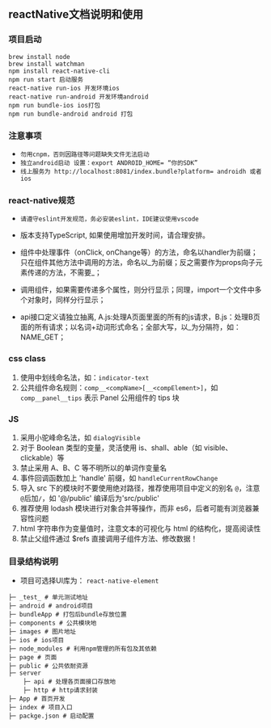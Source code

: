 ## reactNative文档说明和使用

### 项目启动
```
brew install node
brew install watchman
npm install react-native-cli
npm run start 启动服务 
react-native run-ios 开发环境ios
react-native run-android 开发环境android
npm run bundle-ios ios打包
npm run bundle-android android 打包
```
### 注意事项

- `勿用cnpm，否则因路径等问题缺失文件无法启动`
- `独立android启动 设置：export ANDROID_HOME= “你的SDK”`
- `线上服务为 http://localhost:8081/index.bundle?platform= androidh 或者 ios`


### react-native规范

- `请遵守eslint开发规范，务必安装eslint，IDE建议使用vscode`

- 版本支持TypeScript, 如果使用增加开发时间，请合理安排。

- 组件中处理事件（onClick, onChange等）的方法，命名以handler为前缀；只在组件其他方法中调用的方法，命名以_为前缀；反之需要作为props向子元素传递的方法，不需要_；

- 调用组件，如果需要传递多个属性，则分行显示；同理，import一个文件中多个对象时，同样分行显示；

- api接口定义请独立抽离, A.js:处理A页面里面的所有的js请求，B.js：处理B页面的所有请求；以名词+动词形式命名；全部大写，以_为分隔符，如：NAME_GET；

### css class
1. 使用中划线命名法，如：`indicator-text`
2. 公共组件命名规则：`comp__<compName>[__<compElement>]`，如 `comp__panel__tips` 表示 Panel 公用组件的 tips 块

### JS
1. 采用小驼峰命名法，如 `dialogVisible`
2. 对于 Boolean 类型的变量，灵活使用 is、shall、able（如 visible、clickable）等
3. 禁止采用 A、B、C 等不明所以的单词作变量名
4. 事件回调函数加上 'handle' 前缀，如 `handleCurrentRowChange`
5. 导入 src 下的模块时不要使用绝对路径，推荐使用项目中定义的别名 `@`，注意`@`后加`/`，如 '@/public' 编译后为'src/public'
6. 推荐使用 lodash 模块进行对象合并等操作，而非 es6，后者可能有浏览器兼容性问题
7. html 字符串作为变量值时，注意文本的可视化与 html 的结构化，提高阅读性
8. 禁止父组件通过 $refs 直接调用子组件方法、修改数据！


### 目录结构说明
- 项目可选择UI库为： `react-native-element`

```
├─ _test_ # 单元测试地址
├─ android # android项目
├─ bundleApp # 打包后bundle存放位置
├─ components # 公共模块地
├─ images # 图片地址
├─ ios # ios项目
├─ node_modules # 利用npm管理的所有包及其依赖
├─ page # 页面
├─ public # 公共依耐资源
├─ server
	├─ api # 处理各页面接口存放地
	├─ http # http请求封装
├─ App # 首页开发
├─ index # 项目入口
├─ packge.json # 启动配置
```